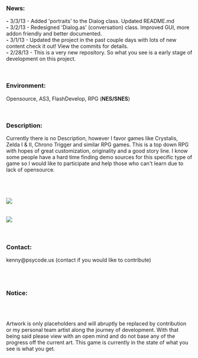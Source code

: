<h3>News:</h3>
<p>
<b>-</b> 3/3/13 - Added 'portraits' to the Dialog class. Updated README.md<br/>
<b>-</b> 3/2/13 - Redesigned 'Dialog.as' (conversation) class. Improved GUI, more addon friendly and better documented.
<br/><b>-</b> 3/1/13 - Updated the project in the past couple days with lots of new content check it out! View the commits for details.
<br/><b>-</b> 2/28/13 - This is a very new repository. So what you see is a early stage of development on this project. 
</p><br/>
<h3><bold>Environment: </h3></bold>
<p>Opensource, AS3, FlashDevelop, RPG (<b>NES/SNES</b>)</p>
<br>
<h3><bold>Description: </h3><p>Currently there is no Description, however I favor games like Crystalis, Zelda I & II, Chrono Trigger and similar RPG games. This is a top down RPG with hopes of great customization, originality and a good story line. I know some people have a hard time finding demo sources for this specific type of game so I would like to participate and help those who can't learn due to lack of opensource. </bold></h2>
<br/><br/><br/>
<br/><br/><img src="http://www.legitcode.com/title.png"><br/><br/><br/>
<img src="http://www.legitcode.com/gameshot.png" />
<br/>
<br/>
<br/>
<h3>Contact: </h3> 
<p>kenny@psycode.us (contact if you would like to contribute)</p>
<br/>
<br/>
<h3>Notice: </h3><br/><br/>
<p>
Artwork is only placeholders and will abruptly be replaced by contribution or my personal team artist along the journey of development. With that being said please view with an open mind and do not base any of the progress off the current art. This game is currently in the state of what you see is what you get. 
</p>
<br/>
<br/>
<br/>
